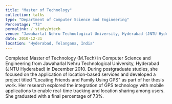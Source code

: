 ```yaml
---
title: "Master of Technology"
collection: talks
type: "Department of Computer Science and Engineering"
Percentage: "73"
permalink: /_study/mtech
venue: "Jawaharlal Nehru Technological University, Hyderabad (JNTU Hyderabad)"
date: 2010-12-31
location: "Hyderabad, Telangana, India"
---
```


Completed Master of Technology (M.Tech) in Computer Science and Engineering from Jawaharlal Nehru Technological University, Hyderabad (JNTU Hyderabad) in December 2010. During postgraduate studies, she focused on the application of location-based services and developed a project titled "Locating Friends and Family Using GPS" as part of her thesis work. Her research explored the integration of GPS technology with mobile applications to enable real-time tracking and location sharing among users. She graduated with a final percentage of 73%.
